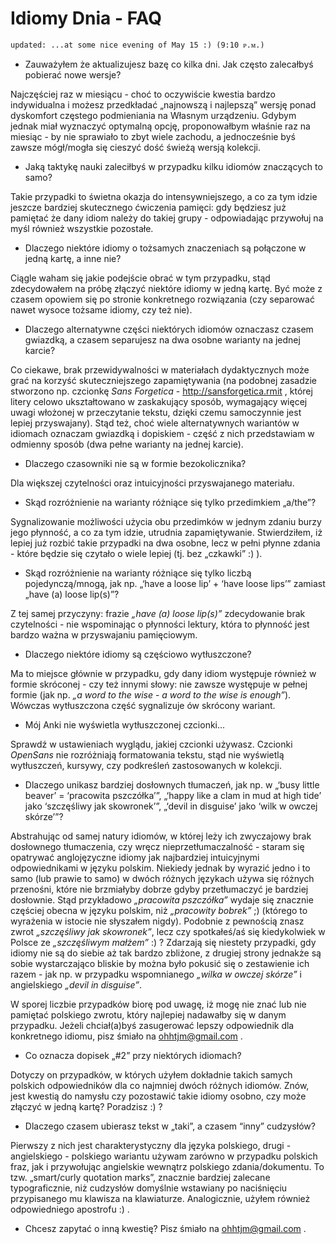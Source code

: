 Idiomy Dnia - FAQ
=======================
	updated: ...at some nice evening of May 15 :) (9:10 ᴘ.ᴍ.)


* Zauważyłem że aktualizujesz bazę co kilka dni. Jak często zalecałbyś pobierać nowe wersje?

Najczęściej raz w miesiącu - choć to oczywiście kwestia bardzo indywidualna i możesz przedkładać „najnowszą i najlepszą” wersję ponad dyskomfort częstego podmieniania na Własnym urządzeniu. Gdybym jednak miał wyznaczyć optymalną opcję, proponowałbym właśnie raz na miesiąc - by nie sprawiało to zbyt wiele zachodu, a jednocześnie byś zawsze mógł/mogła się cieszyć dość świeżą wersją kolekcji.

* Jaką taktykę nauki zaleciłbyś w przypadku kilku idiomów znaczących to samo?

Takie przypadki to świetna okazja do intensywniejszego, a co za tym idzie jeszcze bardziej skutecznego ćwiczenia pamięci: gdy będziesz już pamiętać że dany idiom należy do takiej grupy - odpowiadając przywołuj na myśl również wszystkie pozostałe. 

* Dlaczego niektóre idiomy o tożsamych znaczeniach są połączone w jedną kartę, a inne nie?

Ciągle waham się jakie podejście obrać w tym przypadku, stąd zdecydowałem na próbę złączyć niektóre idiomy w jedną kartę. Być może z czasem opowiem się po stronie konkretnego rozwiązania (czy separować nawet wysoce tożsame idiomy, czy też nie).

* Dlaczego alternatywne części niektórych idiomów oznaczasz czasem gwiazdką, a czasem separujesz na dwa osobne warianty na jednej karcie?

Co ciekawe, brak przewidywalności w materiałach dydaktycznych może grać na korzyść skuteczniejszego zapamiętywania (na podobnej zasadzie stworzono np. czcionkę *Sans Forgetica* - http://sansforgetica.rmit , której litery celowo ukształtowano w zaskakujący sposób, wymagający więcej uwagi włożonej w przeczytanie tekstu, dzięki czemu samoczynnie jest lepiej przyswajany). Stąd też, choć wiele alternatywnych wariantów w idiomach oznaczam gwiazdką i dopiskiem - część z nich przedstawiam w odmienny sposób (dwa pełne warianty na jednej karcie).

* Dlaczego czasowniki nie są w formie bezokolicznika?

Dla większej czytelności oraz intuicyjności przyswajanego materiału.

* Skąd rozróżnienie na warianty różniące się tylko przedimkiem „a/the”?

Sygnalizowanie możliwości użycia obu przedimków w jednym zdaniu burzy jego płynność, a co za tym idzie, utrudnia zapamiętywanie. Stwierdziłem, iż lepiej już rozbić takie przypadki na dwa osobne, lecz w pełni płynne zdania - które będzie się czytało o wiele lepiej (tj. bez „czkawki” :) ).

* Skąd rozróżnienie na warianty różniące się tylko liczbą pojedynczą/mnogą, jak np. „‘have a loose lip’ + ‘have loose lips’” zamiast „have (a) loose lip(s)”?

Z tej samej przyczyny: frazie *„have (a) loose lip(s)”* zdecydowanie brak czytelności - nie wspominając o płynności lektury, która to płynność jest bardzo ważna w przyswajaniu pamięciowym.

* Dlaczego niektóre idiomy są częściowo wytłuszczone?

Ma to miejsce głównie w przypadku, gdy dany idiom występuje również w formie skróconej - czy też innymi słowy: nie zawsze występuje w pełnej formie (jak np. *„a word to the wise* - *a word to the wise is enough”*). Wówczas wytłuszczona część sygnalizuje ów skrócony wariant.

* Mój Anki nie wyświetla wytłuszczonej czcionki...

Sprawdź w ustawieniach wyglądu, 
jakiej czcionki używasz. Czcionki *OpenSans* nie rozróżniają formatowania tekstu, stąd nie wyświetlą wytłuszczeń, kursywy, czy podkreśleń zastosowanych w kolekcji.

* Dlaczego unikasz bardziej dosłownych tłumaczeń, jak np. w „‘busy little beaver’ = ‘pracowita pszczółka’”, „‘happy like a clam in mud at high tide’ jako ‘szczęśliwy jak skowronek’”, „‘devil in disguise’ jako ‘wilk w owczej skórze’”?

Abstrahując od samej natury idiomów, w której leży ich zwyczajowy brak dosłownego tłumaczenia, czy wręcz nieprzetłumaczalność - staram się opatrywać anglojęzyczne idiomy jak najbardziej intuicyjnymi odpowiednikami w języku polskim. Niekiedy jednak by wyrazić jedno i to samo (lub prawie to samo) w dwóch różnych językach używa się różnych przenośni, które nie brzmiałyby dobrze gdyby przetłumaczyć je bardziej dosłownie. Stąd przykładowo *„pracowita pszczółka”* wydaje się znacznie częściej obecna w języku polskim, niż *„pracowity bobrek”* ;) (którego to wyrażenia w istocie nie słyszałem nigdy). Podobnie z pewnością znasz zwrot *„szczęśliwy jak skowronek”*, lecz czy spotkałeś/aś się kiedykolwiek w Polsce ze *„szczęśliwym małżem”* :) ? Zdarzają się niestety przypadki, gdy idiomy nie są do siebie aż tak bardzo zbliżone, z drugiej strony jednakże są sobie wystarczająco bliskie by można było pokusić się o zestawienie ich razem - jak np. w przypadku wspomnianego *„wilka w owczej skórze”* i angielskiego *„devil in disguise”*.

W sporej liczbie przypadków biorę pod uwagę, iż mogę nie znać lub nie pamiętać polskiego zwrotu, który najlepiej nadawałby się w danym przypadku. Jeżeli chciał(a)byś zasugerować lepszy odpowiednik dla konkretnego idiomu, pisz śmiało na ohhtjm@gmail.com .

* Co oznacza dopisek „#2” przy niektórych idiomach?

Dotyczy on przypadków, w których użyłem dokładnie takich samych polskich odpowiedników dla co najmniej dwóch różnych idiomów. Znów, jest kwestią do namysłu czy pozostawić takie idiomy osobno, czy może złączyć w jedną kartę? Poradzisz :) ?

* Dlaczego czasem ubierasz tekst w „taki”, a czasem “inny” cudzysłów?

Pierwszy z nich jest charakterystyczny dla języka polskiego, drugi - angielskiego - polskiego wariantu używam zarówno w przypadku polskich fraz, jak i przywołując angielskie wewnątrz polskiego zdania/dokumentu. To tzw. „smart/curly quotation marks”, znacznie bardziej zalecane typograficznie, niż cudzysłów domyślnie wstawiany po naciśnięciu przypisanego mu klawisza na klawiaturze. Analogicznie, użyłem również odpowiedniego apostrofu :) .

* Chcesz zapytać o inną kwestię? Pisz śmiało na ohhtjm@gmail.com .